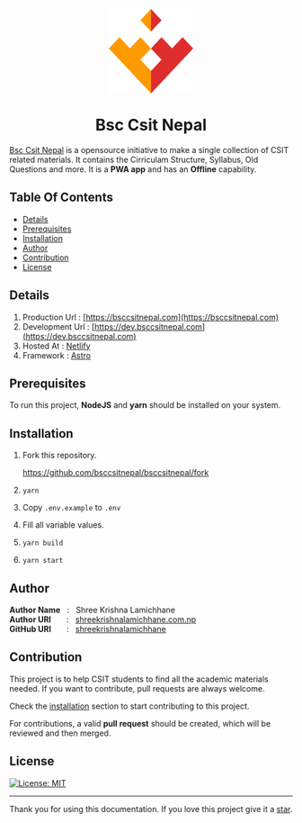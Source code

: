 <p align="center">
    <a href="https://bsccsitnepal.com">
        <img src="public/favicons/favicon-150x150.png" align="center" alt="bsccsitnepal-icon"/>
    </a>
</p>
<h1 align="center" style="border: 0;"> Bsc Csit Nepal </h1>

[Bsc Csit Nepal](https://bsccsitnepal.com) is a opensource initiative to make a single collection of CSIT related materials. It contains the Cirriculam Structure, Syllabus, Old Questions and more. It is a **PWA app** and has an **Offline** capability.

## Table Of Contents

- [Details](#details)
- [Prerequisites](#prerequisites)
- [Installation](#installation)
- [Author](#author)
- [Contribution](#contribution)
- [License](#license)

## Details

1. Production Url : [https://bsccsitnepal.com](https://bsccsitnepal.com)
2. Development Url : [https://dev.bsccsitnepal.com](https://dev.bsccsitnepal.com)
3. Hosted At : [Netlify](https://netlify.com)
4. Framework : [Astro](https://astro.build)

## Prerequisites

To run this project, **NodeJS** and **yarn** should be installed on your system.

## Installation

1. Fork this repository.

   https://github.com/bsccsitnepal/bsccsitnepal/fork

2. `yarn`
3. Copy `.env.example` to `.env`
4. Fill all variable values.
5. `yarn build`
6. `yarn start`

## Author

**Author Name** &nbsp; : &nbsp; Shree Krishna Lamichhane <br>
**Author URI** &nbsp; &nbsp; &nbsp; : &nbsp; [shreekrishnalamichhane.com.np](https://site.shreekrishnalamichhane.com.np) <br>
**GitHub URI** &nbsp; &nbsp; &nbsp; : &nbsp; [shreekrishnalamichhane](https://github.shreekrishnalamichhane.com.np)

## Contribution

This project is to help CSIT students to find all the academic materials needed. If you want to contribute, pull requests are always welcome.

Check the [installation](#installation) section to start contributing to this project.

For contributions, a valid **pull request** should be created, which will be reviewed and then merged.

## License

[![License: MIT](https://img.shields.io/badge/License-GPL3.0-red.svg)](https://github.com/bsccsitnepal/bsccsitnepal/blob/master/LICENSE)

---

Thank you for using this documentation. If you love this project give it a [star](https://github.com/bsccsitnepal/bsccsitnepal).
